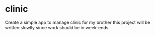 # clinic
Create a simple app to manage clinic for my brother
this project will be written slowlly since work should be in week-ends
